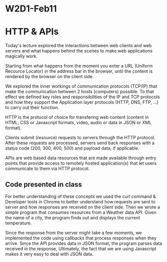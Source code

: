 # W2D1-Feb11

# HTTP & APIs
Today's lecture explored the interactions between web clients and web servers and what happens behind the scenes to make web applications magically work. 

Starting from what happens from the moment you enter a URL (Uniform Recource Locator) in the address bar in the browser, until the content is rendered by the browser on the client side.

We explored the inner workings of communication protocols (TCP/IP) that make the communication between 2 hosts (computers) possible. To that effect we defined key roles and responsibilities of the IP and TCP protocols and how they support the Application layer protocols (HTTP, DNS, FTP, ...) to carry out their function.

HTTP is the protocol of choice for transfering web content (content in HTML, CSS or Javascript formats, video, audio or data in JSON or XML format).

Clients submit (resource) requests to servers through the HTTP protocol. After these requests are processed, servers send back responses with a status code (200, 300, 400, 500) and payload data, if applicable.

APIs are web based data resources that are made available through entry points that provide access to remotely hosted application(s) that let users communicate to them via HTTP protocol.

## Code presented in class
For better understanding of these concepts we used the curl command & Developer tools in Chrome to better understand how requests are sent to server and how responses are received on the client side. Then we wrote a simple program that consumes resources from a Weather data API. Given the name of a city, the program finds out and displays the current temperature.

Since the response from the server might take a few moments, we implemented the code using callbacks that process responses when they arrive. Since the API provides data in JSON format, the program parses data received in the response,
Ultimately, the fact that we are using Javascript makes it very easy to deal with JSON data.
